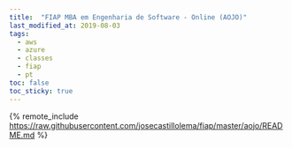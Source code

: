 ```yaml
---
title:  "FIAP MBA em Engenharia de Software - Online (AOJO)"
last_modified_at: 2019-08-03
tags:
  - aws
  - azure
  - classes
  - fiap
  - pt
toc: false
toc_sticky: true
---
```


{% remote_include https://raw.githubusercontent.com/josecastillolema/fiap/master/aojo/README.md %}

